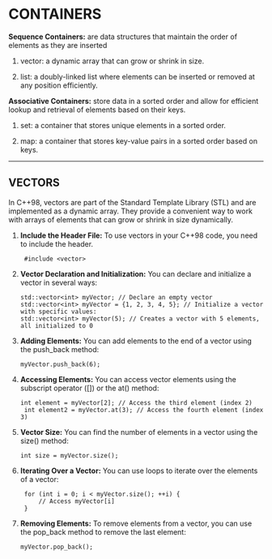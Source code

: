 # CONTAINERS

**Sequence Containers:** are data structures that maintain the order of elements as they are inserted

1. vector: a dynamic array that can grow or shrink in size.

1. list: a doubly-linked list where elements can be inserted or removed at any position efficiently.


**Associative Containers:** store data in a sorted order and allow for efficient lookup and retrieval of elements based on their keys.

1. set: a container that stores unique elements in a sorted order.

1. map: a container that stores key-value pairs in a sorted order based on keys.



_____________________________________________
## VECTORS

In C++98, vectors are part of the Standard Template Library (STL) and are implemented as a dynamic array. They provide a convenient way to work with arrays of elements that can grow or shrink in size dynamically.

1) **Include the Header File:**
To use vectors in your C++98 code, you need to include the <vector> header.

        #include <vector>

2) **Vector Declaration and Initialization:**
    You can declare and initialize a vector in several ways:

       std::vector<int> myVector; // Declare an empty vector
       std::vector<int> myVector = {1, 2, 3, 4, 5}; // Initialize a vector with specific values:
       std::vector<int> myVector(5); // Creates a vector with 5 elements, all initialized to 0
3) **Adding Elements:**
   You can add elements to the end of a vector using the push_back method:

       myVector.push_back(6);

4) **Accessing Elements:**
   You can access vector elements using the subscript operator ([]) or the at() method:

       int element = myVector[2]; // Access the third element (index 2)
        int element2 = myVector.at(3); // Access the fourth element (index 3)
5) **Vector Size:**
    You can find the number of elements in a vector using the size() method:

       int size = myVector.size();

6) **Iterating Over a Vector:**
  You can use loops to iterate over the elements of a vector:

        for (int i = 0; i < myVector.size(); ++i) {
            // Access myVector[i]
        }
7) **Removing Elements:**
    To remove elements from a vector, you can use the pop_back method to remove the last element:

       myVector.pop_back();



